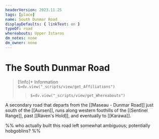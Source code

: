 ```yaml
---
headerVersion: 2023.11.25
tags: [place]
name: South Dunmar Road
displayDefaults: { linkText: on }
typeOf: road
whereabouts: Upper Istaros
dm_notes: none
dm_owner: none
---
```

# The South Dunmar Road
>[!info]+ Information  
> `$=dv.view("_scripts/view/get_Affiliations")`  
>> `$=dv.view("_scripts/view/get_Whereabouts")`

A secondary road that departs from the [[Maseau - Dunmar Road]] just south of the [[Aursen]], runs along western foothills of the [[Sentinel Range]], past [[Raven's Hold]], and eventually to [[Karawa]].

%% who actually built this road left somewhat ambiguous; potentially hobgoblins? %%